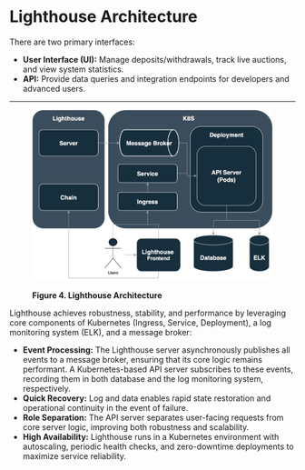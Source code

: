 # Lighthouse Architecture

There are two primary interfaces:

* **User Interface (UI):** Manage deposits/withdrawals, track live auctions, and view system statistics.
* **API:** Provide data queries and integration endpoints for developers and advanced users.

***

<figure><img src="../../.gitbook/assets/image (48).png" alt=""><figcaption><p><strong>Figure 4. Lighthouse Architecture</strong></p></figcaption></figure>

Lighthouse achieves robustness, stability, and performance by leveraging core components of Kubernetes (Ingress, Service, Deployment), a log monitoring system (ELK), and a message broker:

* **Event Processing:** The Lighthouse server asynchronously publishes all events to a message broker, ensuring that its core logic remains performant. A Kubernetes-based API server subscribes to these events, recording them in both database and the log monitoring system, respectively.
* **Quick Recovery:** Log and data enables rapid state restoration and operational continuity in the event of failure.
* **Role Separation:** The API server separates user-facing requests from core server logic, improving both robustness and scalability.
* **High Availability:** Lighthouse runs in a Kubernetes environment with autoscaling, periodic health checks, and zero-downtime deployments to maximize service reliability.

